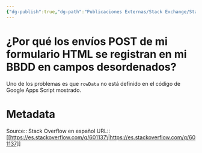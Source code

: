 ```yaml
---
{"dg-publish":true,"dg-path":"Publicaciones Externas/Stack Exchange/Stack Overflow en español/es.stackoverflow.com-601137.md","permalink":"/publicaciones-externas/stack-exchange/stack-overflow-en-espanol/es-stackoverflow-com-601137/","title":"¿Por qué los envíos POST de mi formulario HTML se registran en mi BBDD en campos desordenados?","hide":true,"noteIcon":"\"0\"","created":"2024-04-03T12:49:10.507-06:00","updated":"2024-04-05T16:43:58.093-06:00"}
---
```


# ¿Por qué los envíos POST de mi formulario HTML se registran en mi BBDD en campos desordenados?

Uno de los problemas es que `rowData` no está definido en el código de Google Apps Script mostrado.

# Metadata
Source:: Stack Overflow en español
URL:: [[https://es.stackoverflow.com/q/601137\|https://es.stackoverflow.com/q/601137]]


